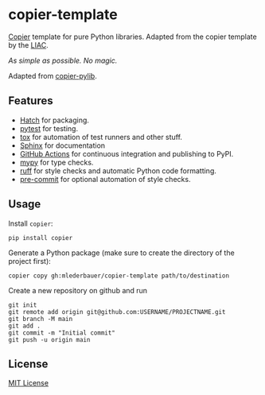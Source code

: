 # copier-template

[Copier](https://github.com/copier-org/copier) template for pure Python libraries. Adapted from the copier template by the [LIAC](https://github.com/schwallergroup/copier-liac).

_As simple as possible. No magic._

Adapted from [copier-pylib](https://github.com/astrojuanlu/copier-pylib).

## Features

- [Hatch] for packaging.
- [pytest] for testing.
- [tox] for automation of test runners and other stuff.
- [Sphinx] for documentation
- [GitHub Actions] for continuous integration and publishing to PyPI.
- [mypy] for type checks.
- [ruff] for style checks and automatic Python code formatting.
- [pre-commit] for optional automation of style checks.

## Usage

Install `copier`:

```
pip install copier
```

Generate a Python package (make sure to create the directory of the project first):

```
copier copy gh:mlederbauer/copier-template path/to/destination
```

Create a new repository on github and run

```
git init
git remote add origin git@github.com:USERNAME/PROJECTNAME.git
git branch -M main
git add .
git commit -m "Initial commit"
git push -u origin main
```

## License

[MIT License](LICENSE)

[copier]: https://github.com/copier-org/copier/
[mypy]: http://mypy.readthedocs.io/
[Hatch]: https://hatch.pypa.io/
[pytest]: https://docs.pytest.org/
[Sphinx]: http://www.sphinx-doc.org/
[tox]: https://tox.readthedocs.io/
[ruff]: https://docs.astral.sh/ruff/
[pre-commit]: https://github.com/pre-commit/pre-commit/
[GitHub Actions]: https://github.com/features/actions/
